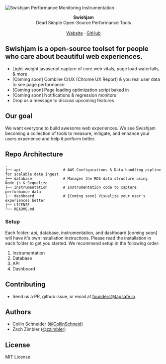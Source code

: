 ![Swishjam Performance Monitoring Instrumentation](https://useswishjam.com/readme.png)

<div align="center"> <strong>Swishjam</strong></div>
<div align="center">Dead Simple Open-Source Performance Tools</div>
<br />
<div align="center">
<a href="https://useswishjam.com">Website</a>
<span> · </span>
<a href="https://github.com/swishjam/swishjam">GitHub</a>
</div>

## Swishjam is a open-source toolset for people who care about beautiful web experiences.  
- Light-weight javascript capture of core web vitals, page load waterfalls, & more
- [Coming soon] Combine CrUX (Chrome UX Report) & you real user data to see page performance
- [Coming soon] Page loading optimization script baked in
- [Coming soon] Notifications & regression monitors 
- Drop us a message to discuss upcoming features 

## Our goal
We want everyone to build awesome web experiences. We see Swishjam becoming a collection of tools to measure, mitigate, and enhance your users experience and help it perform better.


## Repo Architecture 
    .
    ├── api                   # AWS Configurations & Data handling pipline for scalable data ingest
    ├── database              # Manages the RDS data structure using Node.js & Sequelize
    ├── instrumentation       # Instrumentation code to capture performance data
    ├── dashboard             # [Coming soon] Visualize your user's experiences better
    ├── LICENSE
    └── README.md

### Setup 
Each folder: api, database, instrumentation, and dashboard [coming soon] will have it's own installation instructions. Please read the installation in each folder to get you started. We recommend setup in the following order:

1. Instrumentation
2. Database
3. API
3. Dashboard

## Contributing
- Send us a PR, github issue, or email at founders@tagsafe.io

## Authors
- Collin Schneider ([@CollinSchneid](https://twitter.com/collinschneid))
- Zach Zimbler ([@zzimbler](https://twitter.com/zzimbler))

## License

MIT License
